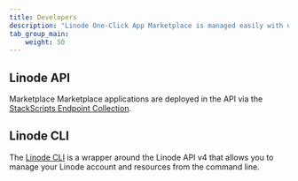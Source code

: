 ```yaml
---
title: Developers
description: "Linode One-Click App Marketplace is managed easily with developer tools like the Linode API or CLI."
tab_group_main:
    weight: 50
---
```


## Linode API

Marketplace Marketplace applications are deployed in the API via the
[StackScripts Endpoint Collection](/docs/api/stackscripts).

## Linode CLI

 The [Linode CLI](https://github.com/linode/linode-cli) is a wrapper around the Linode API v4 that allows you to manage your Linode account and resources from the command line.
